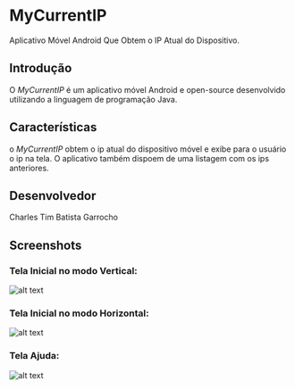 MyCurrentIP
===========
Aplicativo Móvel Android Que Obtem o IP Atual do Dispositivo.

## Introdução #
O _MyCurrentIP_ é um aplicativo móvel Android e open-source desenvolvido utilizando a linguagem de programação Java.

## Características #
o _MyCurrentIP_ obtem o ip atual do dispositivo móvel e exibe para o usuário o ip na tela. O aplicativo também dispoem de uma listagem com os ips anteriores.

## Desenvolvedor #
Charles Tim Batista Garrocho

## Screenshots #
### Tela Inicial no modo Vertical:

![alt text](https://raw.github.com/CharlesGarrocho/MyCurrentIP/master/samples/tela_inicial_vertical.png "Tela Inicial Vertical")

### Tela Inicial no modo Horizontal:

![alt text](https://raw.github.com/CharlesGarrocho/MyCurrentIP/master/samples/tela_inicial_horizontal.png "Tela Inicial Horizontal")

### Tela Ajuda:

![alt text](https://raw.github.com/CharlesGarrocho/MyCurrentIP/master/samples/tela_ajuda.png "Tela Ajuda")
